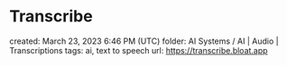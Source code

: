 # Transcribe

created: March 23, 2023 6:46 PM (UTC)
folder: AI Systems / AI | Audio | Transcriptions
tags: ai, text to speech
url: https://transcribe.bloat.app